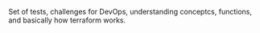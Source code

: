 Set of tests, challenges for DevOps, understanding conceptcs, functions, and 
basically how terraform works. 